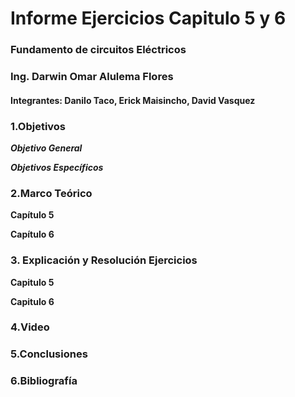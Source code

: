 # Informe Ejercicios Capitulo 5 y 6
### Fundamento de circuitos Eléctricos 
### Ing. Darwin Omar Alulema Flores

#### Integrantes: Danilo Taco, Erick Maisincho, David Vasquez

### 1.Objetivos
***Objetivo General***


***Objetivos Específicos***




### 2.Marco Teórico

**Capítulo 5**


**Capítulo 6**




### 3. Explicación y Resolución Ejercicios
**Capitulo 5**

**Capitulo 6**

### 4.Video

### 5.Conclusiones

### 6.Bibliografía 
